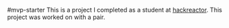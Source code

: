 #mvp-starter
This is a project I completed as a student at [hackreactor](http://hackreactor.com). This project was worked on with a pair.
